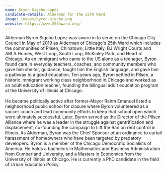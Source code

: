 ```yaml
---
name: Bryon Sigcho-Lopez
candidate-details: Alderman for the 25th Ward
image: images/byron-sigcho.png
website: https://www.25thward.org/
---
```


Alderman Byron Sigcho Lopez was sworn in to serve on the Chicago City Council in May of 2019 as Alderman of Chicago's 25th Ward which includes the communities of Pilsen, Chinatown, Little Italy, BJ Wright Courts and ABLA Homes, West Loop, South Loop, McKinley Park, and Heart of Chicago. As an immigrant who came to the US alone as a teenager, Byron found care in everyday teachers, coaches, and community members who gave him shelter, guidance, taught him the English language, and gave him a pathway to a good education. Ten years ago, Byron settled in Pilsen, a historic immigrant working class neighborhood in Chicago and worked as an adult education teacher, founding the bilingual adult education program at the University of Illinois at Chicago.
<br>
<br>
He became politically active after former-Mayor Rahm Emanuel listed a neighborhood public school for closure where Byron volunteered as a soccer coach and lead community efforts to keep that school open which were ultimately successful. Later, Byron served as the Director of the Pilsen Alliance where he was a leader in the struggle against gentrification and displacement, co-founding the campaign to Lift the Ban on rent control in Illinois. As Alderman, Byron was the Chief Sponsor of an ordinance to curtail harassment of homeowners who have been targeted by predatory developers. Byron is a member of the Chicago Democratic Socialists of America. He holds a bachelors in Mathematics and Business Administration from Cumberland University, and a Masters in Economics from the University of Illinois at Chicago. He is currently a PhD candidate in the field of Urban Education Policy.
